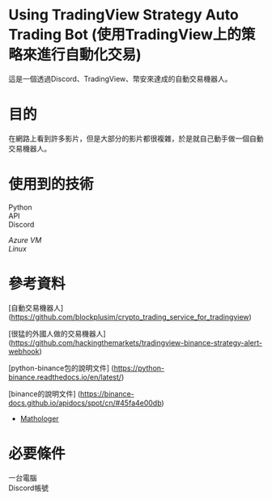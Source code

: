 # Using TradingView Strategy Auto Trading Bot (使用TradingView上的策略來進行自動化交易)
這是一個透過Discord、TradingView、幣安來達成的自動交易機器人。
<h1>目的</h1>
在網路上看到許多影片，但是大部分的影片都很複雜，於是就自己動手做一個自動交易機器人。
<h1>使用到的技術</h1>
Python</br>
API</br>
Discord</br>

*Azure VM*</br>
*Linux*

<h1>參考資料</h1>

[自動交易機器人] (https://github.com/blockplusim/crypto_trading_service_for_tradingview)</br>

[很猛的外國人做的交易機器人] (https://github.com/hackingthemarkets/tradingview-binance-strategy-alert-webhook)</br>

[python-binance包的說明文件] (https://python-binance.readthedocs.io/en/latest/)</br>

[binance的說明文件] (https://binance-docs.github.io/apidocs/spot/cn/#45fa4e00db)</br>

* [Mathologer](https://www.youtube.com/c/Mathologer)

<h1>必要條件</h1>
一台電腦</br>
Discord帳號</br>
